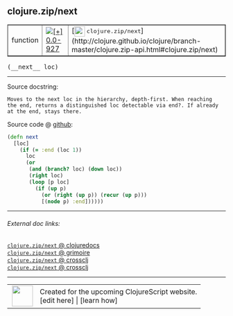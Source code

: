 ## clojure.zip/next



 <table border="1">
<tr>
<td>function</td>
<td><a href="https://github.com/cljsinfo/cljs-api-docs/tree/0.0-927"><img valign="middle" alt="[+] 0.0-927" title="Added in 0.0-927" src="https://img.shields.io/badge/+-0.0--927-lightgrey.svg"></a> </td>
<td>
[<img height="24px" valign="middle" src="http://i.imgur.com/1GjPKvB.png"> <samp>clojure.zip/next</samp>](http://clojure.github.io/clojure/branch-master/clojure.zip-api.html#clojure.zip/next)
</td>
</tr>
</table>


 <samp>
(__next__ loc)<br>
</samp>

---





Source docstring:

```
Moves to the next loc in the hierarchy, depth-first. When reaching
the end, returns a distinguished loc detectable via end?. If already
at the end, stays there.
```


Source code @ [github](https://github.com/clojure/clojurescript/blob/r1552/src/cljs/clojure/zip.cljs#L206-L219):

```clj
(defn next
  [loc]
    (if (= :end (loc 1))
      loc
      (or 
       (and (branch? loc) (down loc))
       (right loc)
       (loop [p loc]
         (if (up p)
           (or (right (up p)) (recur (up p)))
           [(node p) :end])))))
```

<!--
Repo - tag - source tree - lines:

 <pre>
clojurescript @ r1552
└── src
    └── cljs
        └── clojure
            └── <ins>[zip.cljs:206-219](https://github.com/clojure/clojurescript/blob/r1552/src/cljs/clojure/zip.cljs#L206-L219)</ins>
</pre>

-->

---



###### External doc links:

[`clojure.zip/next` @ clojuredocs](http://clojuredocs.org/clojure.zip/next)<br>
[`clojure.zip/next` @ grimoire](http://conj.io/store/v1/org.clojure/clojure/1.7.0-beta3/clj/clojure.zip/next/)<br>
[`clojure.zip/next` @ crossclj](http://crossclj.info/fun/clojure.zip/next.html)<br>
[`clojure.zip/next` @ crossclj](http://crossclj.info/fun/clojure.zip.cljs/next.html)<br>

---

 <table>
<tr><td>
<img valign="middle" align="right" width="48px" src="http://i.imgur.com/Hi20huC.png">
</td><td>
Created for the upcoming ClojureScript website.<br>
[edit here] | [learn how]
</td></tr></table>

[edit here]:https://github.com/cljsinfo/cljs-api-docs/blob/master/cljsdoc/clojure.zip_next.cljsdoc
[learn how]:https://github.com/cljsinfo/cljs-api-docs/wiki/cljsdoc-files

<!--

This information was too distracting to show to readers, but I'll leave it
commented here since it is helpful to:

- pretty-print the data used to generate this document
- and show how to retrieve that data



The API data for this symbol:

```clj
{:ns "clojure.zip",
 :name "next",
 :signature ["[loc]"],
 :history [["+" "0.0-927"]],
 :type "function",
 :full-name-encode "clojure.zip_next",
 :source {:code "(defn next\n  [loc]\n    (if (= :end (loc 1))\n      loc\n      (or \n       (and (branch? loc) (down loc))\n       (right loc)\n       (loop [p loc]\n         (if (up p)\n           (or (right (up p)) (recur (up p)))\n           [(node p) :end])))))",
          :title "Source code",
          :repo "clojurescript",
          :tag "r1552",
          :filename "src/cljs/clojure/zip.cljs",
          :lines [206 219]},
 :full-name "clojure.zip/next",
 :clj-symbol "clojure.zip/next",
 :docstring "Moves to the next loc in the hierarchy, depth-first. When reaching\nthe end, returns a distinguished loc detectable via end?. If already\nat the end, stays there."}

```

Retrieve the API data for this symbol:

```clj
;; from Clojure REPL
(require '[clojure.edn :as edn])
(-> (slurp "https://raw.githubusercontent.com/cljsinfo/cljs-api-docs/catalog/cljs-api.edn")
    (edn/read-string)
    (get-in [:symbols "clojure.zip/next"]))
```

-->
